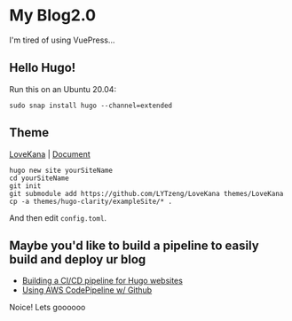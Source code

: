 # My Blog2.0

I'm tired of using VuePress...

## Hello Hugo!
Run this on an Ubuntu 20.04:

```
sudo snap install hugo --channel=extended
```

## Theme
[LoveKana](https://github.com/LYTzeng/LoveKana) | [Document](https://hugoloveit.com/)

```
hugo new site yourSiteName
cd yourSiteName
git init
git submodule add https://github.com/LYTzeng/LoveKana themes/LoveKana
cp -a themes/hugo-clarity/exampleSite/* .
```

And then edit `config.toml`.

## Maybe you'd like to build a pipeline to easily build and deploy ur blog
- [Building a CI/CD pipeline for Hugo websites](https://aws.amazon.com/tw/blogs/infrastructure-and-automation/building-a-ci-cd-pipeline-for-hugo-websites/)
- [Using AWS CodePipeline w/ Github](https://docs.aws.amazon.com/codepipeline/latest/userguide/connections-github.html)

Noice! Lets goooooo
